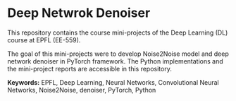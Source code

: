 # Deep Netwrok Denoiser

This repository contains the course mini-projects of the Deep Learning (DL) course at EPFL (EE-559).<br>

The goal of this mini-projects were to develop Noise2Noise model and deep network denoiser in PyTorch framework.
The Python implementations and the mini-project reports are accessible in this repository.<br>

<strong>Keywords:</strong> EPFL, Deep Learning, Neural Networks, Convolutional Neural Networks, Noise2Noise, denoiser, PyTorch, Python 
